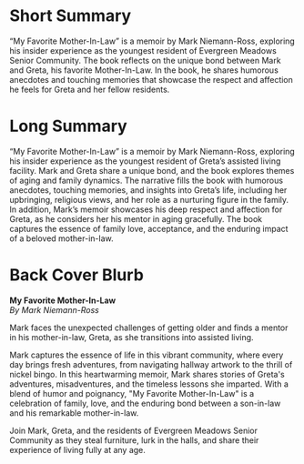 # Short Summary

“My Favorite Mother-In-Law” is a memoir by Mark Niemann-Ross, exploring his insider experience as the youngest resident of Evergreen Meadows Senior Community. The book reflects on the unique bond between Mark and Greta, his favorite Mother-In-Law. In the book, he shares humorous anecdotes and touching memories that showcase the respect and affection he feels for Greta and her fellow residents.

# Long Summary

“My Favorite Mother-In-Law” is a memoir by Mark Niemann-Ross, exploring his insider experience as the youngest resident of Greta’s assisted living facility. Mark and Greta share a unique bond, and the book explores themes of aging and family dynamics. The narrative fills the book with humorous anecdotes, touching memories, and insights into Greta’s life, including her upbringing, religious views, and her role as a nurturing figure in the family. In addition, Mark’s memoir showcases his deep respect and affection for Greta, as he considers her his mentor in aging gracefully. The book captures the essence of family love, acceptance, and the enduring impact of a beloved mother-in-law.

# Back Cover Blurb

**My Favorite Mother-In-Law**\
*By Mark Niemann-Ross*

Mark faces the unexpected challenges of getting older and finds a mentor in his mother-in-law, Greta, as she transitions into assisted living.

Mark captures the essence of life in this vibrant community, where every day brings fresh adventures, from navigating hallway artwork to the thrill of nickel bingo. In this heartwarming memoir, Mark shares stories of Greta's adventures, misadventures, and the timeless lessons she imparted. With a blend of humor and poignancy, "My Favorite Mother-In-Law" is a celebration of family, love, and the enduring bond between a son-in-law and his remarkable mother-in-law.

Join Mark, Greta, and the residents of Evergreen Meadows Senior Community as they steal furniture, lurk in the halls, and share their experience of living fully at any age.
